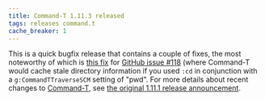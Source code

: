 ```yaml
---
title: Command-T 1.11.3 released
tags: releases command.t
cache_breaker: 1
---
```


This is a quick bugfix release that contains a couple of fixes, the most noteworthy of which is [this fix](https://github.com/wincent/command-t/commit/f4ed2e03ae2bc54854f578f0c1abd3426c18f813) for [GitHub issue \#118](https://github.com/wincent/command-t/issues/118) (where Command-T would cache stale directory information if you used `:cd` in conjunction with a `g:CommandTTraverseSCM` setting of "pwd". For more details about recent changes to [Command-T](/wiki/Command-T), see [the original 1.11.1 release announcement](/blog/command-t-1.11.1-released).
